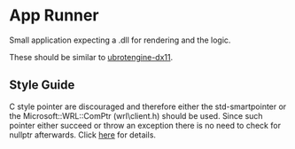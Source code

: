 # App Runner

Small application expecting a .dll for rendering and the logic.

These should be similar to [ubrotengine-dx11](https://github.com/rwarnking/ubrotengine-dx11).

## Style Guide

C style pointer are discouraged and therefore either the
std-smartpointer or the Microsoft::WRL::ComPtr (wrl\client.h) should be used.
Since such pointer either succeed or throw an exception
there is no need to check for nullptr afterwards. 
Click [here](https://stackoverflow.com/questions/57089737/need-to-check-for-nullptr-when-make-shared-and-make-unique-is-used) for details.
